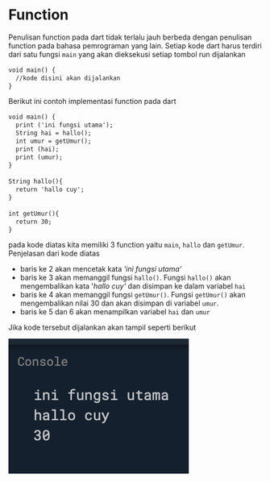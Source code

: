 # Function

Penulisan function pada dart tidak terlalu jauh berbeda dengan penulisan function pada bahasa pemrograman yang lain. Setiap kode dart harus terdiri dari satu fungsi `main` yang akan dieksekusi setiap tombol run dijalankan

```text
void main() {
  //kode disini akan dijalankan
}
```

Berikut ini contoh implementasi function pada dart

```text
void main() {
  print ('ini fungsi utama');
  String hai = hallo();
  int umur = getUmur();
  print (hai);
  print (umur);
}

String hallo(){
  return 'hallo cuy';
}

int getUmur(){
  return 30;
}
```

pada kode diatas kita memiliki 3 function yaitu `main`, `hallo` dan `getUmur`. Penjelasan dari kode diatas

* baris ke 2 akan mencetak kata _'ini fungsi utama'_
* baris ke 3 akan memanggil fungsi `hallo()`. Fungsi `hallo()` akan mengembalikan kata '_hallo cuy'_ dan disimpan ke dalam variabel `hai`
* baris ke 4 akan memanggil fungsi `getUmur()`. Fungsi `getUmur()` akan mengembalikan nilai 30 dan akan disimpan di variabel `umur`.
* baris ke 5 dan 6 akan menampilkan variabel `hai` dan `umur`

Jika kode tersebut dijalankan akan tampil seperti berikut

![](../.gitbook/assets/image%20%282%29.png)

